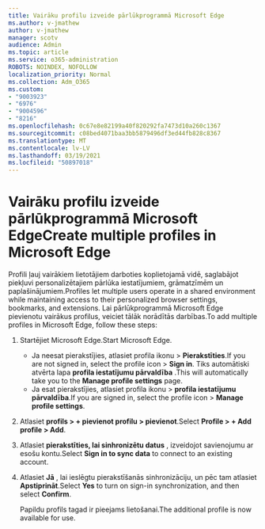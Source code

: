 ```yaml
---
title: Vairāku profilu izveide pārlūkprogrammā Microsoft Edge
ms.author: v-jmathew
author: v-jmathew
manager: scotv
audience: Admin
ms.topic: article
ms.service: o365-administration
ROBOTS: NOINDEX, NOFOLLOW
localization_priority: Normal
ms.collection: Adm_O365
ms.custom:
- "9003923"
- "6976"
- "9004596"
- "8216"
ms.openlocfilehash: 0c67e8e82199a40f820292fa7473d10a260c1367
ms.sourcegitcommit: c08bed4071baa3bb5879496df3ed44fb828c8367
ms.translationtype: MT
ms.contentlocale: lv-LV
ms.lasthandoff: 03/19/2021
ms.locfileid: "50897018"
---
```

# <a name="create-multiple-profiles-in-microsoft-edge"></a><span data-ttu-id="5fadd-102">Vairāku profilu izveide pārlūkprogrammā Microsoft Edge</span><span class="sxs-lookup"><span data-stu-id="5fadd-102">Create multiple profiles in Microsoft Edge</span></span>

<span data-ttu-id="5fadd-103">Profili ļauj vairākiem lietotājiem darboties koplietojamā vidē, saglabājot piekļuvi personalizētajiem pārlūka iestatījumiem, grāmatzīmēm un paplašinājumiem.</span><span class="sxs-lookup"><span data-stu-id="5fadd-103">Profiles let multiple users operate in a shared environment while maintaining access to their personalized browser settings, bookmarks, and extensions.</span></span> <span data-ttu-id="5fadd-104">Lai pārlūkprogrammā Microsoft Edge pievienotu vairākus profilus, veiciet tālāk norādītās darbības.</span><span class="sxs-lookup"><span data-stu-id="5fadd-104">To add multiple profiles in Microsoft Edge, follow these steps:</span></span>

1. <span data-ttu-id="5fadd-105">Startējiet Microsoft Edge.</span><span class="sxs-lookup"><span data-stu-id="5fadd-105">Start Microsoft Edge.</span></span>
    - <span data-ttu-id="5fadd-106">Ja neesat pierakstījies, atlasiet profila ikonu > **Pierakstīties**.</span><span class="sxs-lookup"><span data-stu-id="5fadd-106">If you are not signed in, select the profile icon > **Sign in**.</span></span> <span data-ttu-id="5fadd-107">Tiks automātiski atvērta lapa **profila iestatījumu pārvaldība** .</span><span class="sxs-lookup"><span data-stu-id="5fadd-107">This will automatically take you to the **Manage profile settings** page.</span></span>
    - <span data-ttu-id="5fadd-108">Ja esat pierakstījies, atlasiet profila ikonu > **profila iestatījumu pārvaldība**.</span><span class="sxs-lookup"><span data-stu-id="5fadd-108">If you are signed in, select the profile icon > **Manage profile settings**.</span></span>
2. <span data-ttu-id="5fadd-109">Atlasiet **profils > + pievienot profilu > pievienot**.</span><span class="sxs-lookup"><span data-stu-id="5fadd-109">Select **Profile > + Add profile > Add**.</span></span>
3. <span data-ttu-id="5fadd-110">Atlasiet **pierakstīties, lai sinhronizētu datus** , izveidojot savienojumu ar esošu kontu.</span><span class="sxs-lookup"><span data-stu-id="5fadd-110">Select **Sign in to sync data** to connect to an existing account.</span></span>
4. <span data-ttu-id="5fadd-111">Atlasiet **Jā** , lai ieslēgtu pierakstīšanās sinhronizāciju, un pēc tam atlasiet **Apstiprināt**.</span><span class="sxs-lookup"><span data-stu-id="5fadd-111">Select **Yes** to turn on sign-in synchronization, and then select **Confirm**.</span></span>

    <span data-ttu-id="5fadd-112">Papildu profils tagad ir pieejams lietošanai.</span><span class="sxs-lookup"><span data-stu-id="5fadd-112">The additional profile is now available for use.</span></span>
